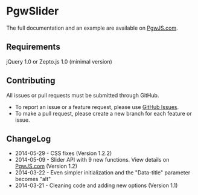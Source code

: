PgwSlider
=========

The full documentation and an example are available on [PgwJS.com](http://pgwjs.com/pgwslider/).


Requirements
---------

jQuery 1.0 or Zepto.js 1.0 (minimal version)


Contributing
---------

All issues or pull requests must be submitted through GitHub.

* To report an issue or a feature request, please use [GitHub Issues](https://github.com/Pagawa/PgwSlider/issues).
* To make a pull request, please create a new branch for each feature or issue.


ChangeLog
---------

* 2014-05-29 - CSS fixes (Version 1.2.2)
* 2014-05-09 - Slider API with 9 new functions. View details on [PgwJS.com](http://pgwjs.com/pgwslider/) (Version 1.2)
* 2014-03-22 - Even simpler initialization and the "Data-title" parameter becomes "alt"
* 2014-03-21 - Cleaning code and adding new options (Version 1.1)
